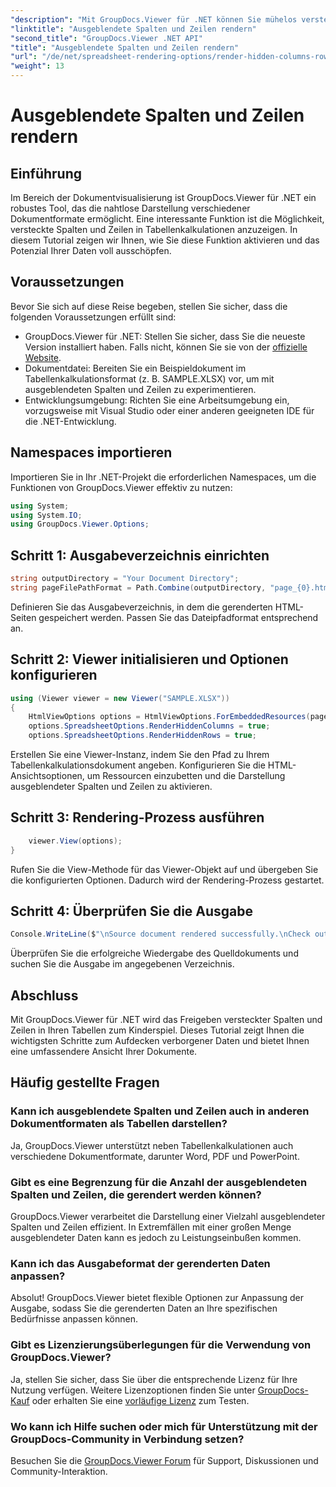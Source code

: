 ```yaml
---
"description": "Mit GroupDocs.Viewer für .NET können Sie mühelos versteckte Daten in Tabellenkalkulationen freilegen. Folgen Sie unserer Schritt-für-Schritt-Anleitung, um verborgene Spalten und Zeilen sichtbar zu machen."
"linktitle": "Ausgeblendete Spalten und Zeilen rendern"
"second_title": "GroupDocs.Viewer .NET API"
"title": "Ausgeblendete Spalten und Zeilen rendern"
"url": "/de/net/spreadsheet-rendering-options/render-hidden-columns-rows/"
"weight": 13
---
```


# Ausgeblendete Spalten und Zeilen rendern

## Einführung
Im Bereich der Dokumentvisualisierung ist GroupDocs.Viewer für .NET ein robustes Tool, das die nahtlose Darstellung verschiedener Dokumentformate ermöglicht. Eine interessante Funktion ist die Möglichkeit, versteckte Spalten und Zeilen in Tabellenkalkulationen anzuzeigen. In diesem Tutorial zeigen wir Ihnen, wie Sie diese Funktion aktivieren und das Potenzial Ihrer Daten voll ausschöpfen.
## Voraussetzungen
Bevor Sie sich auf diese Reise begeben, stellen Sie sicher, dass die folgenden Voraussetzungen erfüllt sind:
- GroupDocs.Viewer für .NET: Stellen Sie sicher, dass Sie die neueste Version installiert haben. Falls nicht, können Sie sie von der [offizielle Website](https://releases.groupdocs.com/viewer/net/).
- Dokumentdatei: Bereiten Sie ein Beispieldokument im Tabellenkalkulationsformat (z. B. SAMPLE.XLSX) vor, um mit ausgeblendeten Spalten und Zeilen zu experimentieren.
- Entwicklungsumgebung: Richten Sie eine Arbeitsumgebung ein, vorzugsweise mit Visual Studio oder einer anderen geeigneten IDE für die .NET-Entwicklung.
## Namespaces importieren
Importieren Sie in Ihr .NET-Projekt die erforderlichen Namespaces, um die Funktionen von GroupDocs.Viewer effektiv zu nutzen:
```csharp
using System;
using System.IO;
using GroupDocs.Viewer.Options;
```
## Schritt 1: Ausgabeverzeichnis einrichten
```csharp
string outputDirectory = "Your Document Directory";
string pageFilePathFormat = Path.Combine(outputDirectory, "page_{0}.html");
```
Definieren Sie das Ausgabeverzeichnis, in dem die gerenderten HTML-Seiten gespeichert werden. Passen Sie das Dateipfadformat entsprechend an.
## Schritt 2: Viewer initialisieren und Optionen konfigurieren
```csharp
using (Viewer viewer = new Viewer("SAMPLE.XLSX"))
{
    HtmlViewOptions options = HtmlViewOptions.ForEmbeddedResources(pageFilePathFormat);
    options.SpreadsheetOptions.RenderHiddenColumns = true;
    options.SpreadsheetOptions.RenderHiddenRows = true;
```
Erstellen Sie eine Viewer-Instanz, indem Sie den Pfad zu Ihrem Tabellenkalkulationsdokument angeben. Konfigurieren Sie die HTML-Ansichtsoptionen, um Ressourcen einzubetten und die Darstellung ausgeblendeter Spalten und Zeilen zu aktivieren.
## Schritt 3: Rendering-Prozess ausführen
```csharp
    viewer.View(options);
}
```
Rufen Sie die View-Methode für das Viewer-Objekt auf und übergeben Sie die konfigurierten Optionen. Dadurch wird der Rendering-Prozess gestartet.
## Schritt 4: Überprüfen Sie die Ausgabe
```csharp
Console.WriteLine($"\nSource document rendered successfully.\nCheck output in {outputDirectory}.");
```
Überprüfen Sie die erfolgreiche Wiedergabe des Quelldokuments und suchen Sie die Ausgabe im angegebenen Verzeichnis.
## Abschluss
Mit GroupDocs.Viewer für .NET wird das Freigeben versteckter Spalten und Zeilen in Ihren Tabellen zum Kinderspiel. Dieses Tutorial zeigt Ihnen die wichtigsten Schritte zum Aufdecken verborgener Daten und bietet Ihnen eine umfassendere Ansicht Ihrer Dokumente.
## Häufig gestellte Fragen
### Kann ich ausgeblendete Spalten und Zeilen auch in anderen Dokumentformaten als Tabellen darstellen?
Ja, GroupDocs.Viewer unterstützt neben Tabellenkalkulationen auch verschiedene Dokumentformate, darunter Word, PDF und PowerPoint.
### Gibt es eine Begrenzung für die Anzahl der ausgeblendeten Spalten und Zeilen, die gerendert werden können?
GroupDocs.Viewer verarbeitet die Darstellung einer Vielzahl ausgeblendeter Spalten und Zeilen effizient. In Extremfällen mit einer großen Menge ausgeblendeter Daten kann es jedoch zu Leistungseinbußen kommen.
### Kann ich das Ausgabeformat der gerenderten Daten anpassen?
Absolut! GroupDocs.Viewer bietet flexible Optionen zur Anpassung der Ausgabe, sodass Sie die gerenderten Daten an Ihre spezifischen Bedürfnisse anpassen können.
### Gibt es Lizenzierungsüberlegungen für die Verwendung von GroupDocs.Viewer?
Ja, stellen Sie sicher, dass Sie über die entsprechende Lizenz für Ihre Nutzung verfügen. Weitere Lizenzoptionen finden Sie unter [GroupDocs-Kauf](https://purchase.groupdocs.com/buy) oder erhalten Sie eine [vorläufige Lizenz](https://purchase.groupdocs.com/temporary-license/) zum Testen.
### Wo kann ich Hilfe suchen oder mich für Unterstützung mit der GroupDocs-Community in Verbindung setzen?
Besuchen Sie die [GroupDocs.Viewer Forum](https://forum.groupdocs.com/c/viewer/9) für Support, Diskussionen und Community-Interaktion.